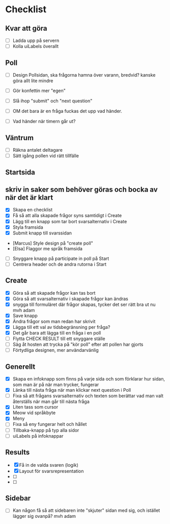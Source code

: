 # Checklist


## Kvar att göra 
- [ ] Ladda upp på servern
- [ ] Kolla uiLabels överallt

## Poll
- [ ] Design Pollsidan, ska frågorna hamna över varann, bredvid? kanske göra allt lite mindre
- [ ] Gör konfettin mer "egen"
- [ ] Slå ihop "submit" och "next question"
- [ ] OM det bara är en fråga fuckas det upp vad händer. 
- [ ] Vad händer när timern går ut? 


## Väntrum
- [ ] Räkna antalet deltagare
- [ ] Sätt igång pollen vid rätt tillfälle

## Startsida

## skriv in saker som behöver göras och bocka av när det är klart

- [x] Skapa en checklist
- [x] Få så att alla skapade frågor syns samtidigt i Create
- [x] Lägg till en knapp som tar bort svarsalternativ i Create
- [x] Styla framsida
- [x] Submit knapp till svarssidan
- [Marcus] Style design på "create poll"
- [Elsa] Flaggor me språk framsida
- [ ] Snyggare knapp på participate in poll på Start
- [ ] Centrera header och de andra rutorna i Start

## Create

- [x] Göra så att skapade frågor kan tas bort
- [x] Göra så att svarsalternativ i skapade frågor kan ändras
- [x] snygga till formuläret där frågor skapas, tycker det ser rätt bra ut nu mvh adam
- [x] Save knapp
- [x] Ändra frågor som man redan har skrivit
- [x] Lägga till ett val av tidsbegränsning per fråga?
- [x] Det går bara att lägga till en fråga i en poll
- [ ] Flytta CHECK RESULT till ett snyggare ställe
- [ ] Säg åt hosten att trycka på "kör poll" efter att pollen har gjorts 
- [ ] Förtydliga designen, mer användarvänlig

## Generellt

- [x] Skapa en infoknapp som finns på varje sida och som förklarar hur sidan, som man är på när man trycker, fungerar
- [x] Länka till nästa fråga när man klickar next question i Poll
- [ ] Fixa så att frågans svarsalternativ och texten som berättar vad man valt återställs när man går till nästa fråga
- [x] Liten tass som cursor
- [x] Meow vid språkbyte
- [x] Meny
- [ ] Fixa så eny fungerar helt och hållet
- [ ] Tillbaka-knapp på typ alla sidor
- [ ] uiLabels på infoknappar

## Results

- [x] Få in de valda svaren (logik)
- [x] Layout för svarsrepresentation
- [ ]
- [ ]

## Sidebar
- [ ] Kan någon få så att sidebaren inte "skjuter" sidan med sig, och istället lägger sig ovanpå? mvh adam
